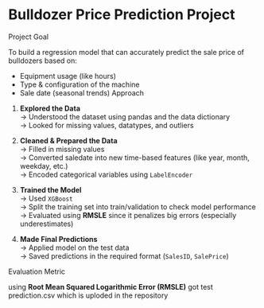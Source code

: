 # Bulldozer Price Prediction Project

 Project Goal

To build a regression model that can accurately predict the sale price of bulldozers based on:
- Equipment usage (like hours)
- Type & configuration of the machine
- Sale date (seasonal trends)
   Approach

1. **Explored the Data**  
   → Understood the dataset using pandas and the data dictionary  
   → Looked for missing values, datatypes, and outliers  

2. **Cleaned & Prepared the Data**  
   → Filled in missing values  
   → Converted saledate into new time-based features (like year, month, weekday, etc.)  
   → Encoded categorical variables using `LabelEncoder`

3. **Trained the Model**  
   → Used `XGBoost`  
   → Split the training set into train/validation to check model performance  
   → Evaluated using **RMSLE** since it penalizes big errors (especially underestimates)

4. **Made Final Predictions**  
   → Applied model on the test data  
   → Saved predictions in the required format (`SalesID`, `SalePrice`)

 Evaluation Metric

using **Root Mean Squared Logarithmic Error (RMSLE)** 
got test prediction.csv which is uploded in the repository


